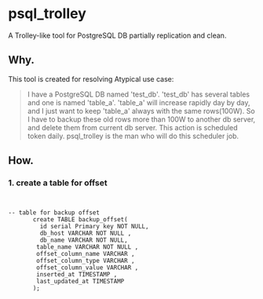 # psql_trolley
A Trolley-like tool for PostgreSQL DB partially replication and clean.

## Why.
This tool is created for resolving Atypical use case:
> I have a PostgreSQL DB named 'test_db'. 'test_db' has several tables and one is named 'table_a'. 
'table_a' will increase rapidly day by day, and I just want to keep 'table_a' always with the same rows(100W).
So I have to backup these old rows more than 100W to another db server, and delete them from current db server.
This action is scheduled token daily. psql_trolley is the man who will do this scheduler job.

## How.

### 1. create a table for offset
<pre><code>

-- table for backup offset
       create TABLE backup_offset(
         id serial Primary key NOT NULL,
         db_host VARCHAR NOT NULL ,
         db_name VARCHAR NOT NULL,
       	table_name VARCHAR NOT NULL ,
       	offset_column_name VARCHAR ,
       	offset_column_type VARCHAR ,
       	offset_column_value VARCHAR ,
       	inserted_at TIMESTAMP ,
       	last_updated_at TIMESTAMP
       );
</code></pre>

